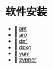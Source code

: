 # 软件安装

* 📄 [apt](siyuan://blocks/20231110105237-uxkolm9)
* 📄 [arp](siyuan://blocks/20231110105237-apgbdoz)
* 📄 [dnf](siyuan://blocks/20231110105237-1hl26hy)
* 📄 [dpkg](siyuan://blocks/20240224200236-2wchsjr)
* 📄 [yum](siyuan://blocks/20231110105237-70luvz1)
* 📄 [zypper](siyuan://blocks/20231110105237-p2r21wy)

‍
